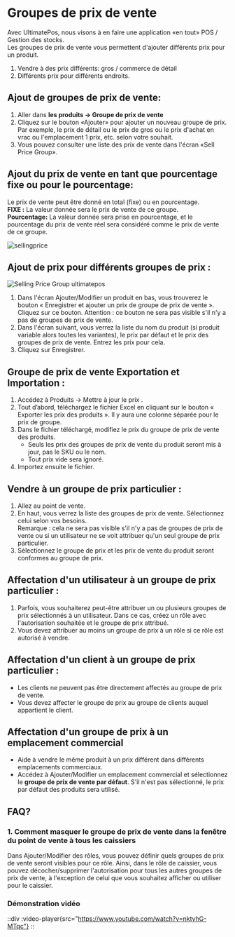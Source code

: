 # Groupes de prix de vente

Avec UltimatePos, nous visons à en faire une application «en tout» POS / Gestion des stocks.<br>
Les groupes de prix de vente vous permettent d'ajouter différents prix pour un produit.
1. Vendre à des prix différents: gros / commerce de détail
2. Différents prix pour différents endroits. 

## Ajout de groupes de prix de vente:

1. Aller dans **les produits -> Groupe de prix de vente**
2. Cliquez sur le bouton «Ajouter» pour ajouter un nouveau groupe de prix. Par exemple, le prix de détail ou le prix de gros ou le prix d'achat en vrac ou l'emplacement 1 prix, etc. selon votre souhait.
3. Vous pouvez consulter une liste des prix de vente dans l'écran «Sell Price Group». 

## Ajout du prix de vente en tant que pourcentage fixe ou pour le pourcentage:

Le prix de vente peut être donné en total (fixe) ou en pourcentage.<br>
**FIXE :** La valeur donnée sera le prix de vente de ce groupe.<br>
**Pourcentage:** La valeur donnée sera prise en pourcentage, et le pourcentage du prix de vente réel sera considéré comme le prix de vente de ce groupe. 

![sellingprice](/products/sellingprice-700x350.png)


## Ajout de prix pour différents groupes de prix :

![Selling Price Group ultimatepos](/products/Selling-Price-Group-ultimatepos-1024x501.png)

1. Dans l'écran Ajouter/Modifier un produit en bas, vous trouverez le bouton « Enregistrer et ajouter un prix de groupe de prix de vente ». Cliquez sur ce bouton. Attention : ce bouton ne sera pas visible s'il n'y a pas de groupes de prix de vente.
2. Dans l'écran suivant, vous verrez la liste du nom du produit (si produit variable alors toutes les variantes), le prix par défaut et le prix des groupes de prix de vente. Entrez les prix pour cela.
3. Cliquez sur Enregistrer. 

## Groupe de prix de vente Exportation et Importation :

1. Accédez à Produits -> Mettre à jour le prix .
2. Tout d’abord, téléchargez le fichier Excel en cliquant sur le bouton « Exporter les prix des produits ». Il y aura une colonne séparée pour le prix de groupe.
3. Dans le fichier téléchargé, modifiez le prix du groupe de prix de vente des produits.
    + Seuls les prix des groupes de prix de vente du produit seront mis à jour, pas le SKU ou le nom.
    + Tout prix vide sera ignoré. 
4. Importez ensuite le fichier. 

## Vendre à un groupe de prix particulier :

1. Allez au point de vente.
2. En haut, vous verrez la liste des groupes de prix de vente. Sélectionnez celui selon vos besoins.<br>
    Remarque : cela ne sera pas visible s'il n'y a pas de groupes de prix de vente ou si un utilisateur ne se voit attribuer qu'un seul groupe de prix particulier.
3. Sélectionnez le groupe de prix et les prix de vente du produit seront conformes au groupe de prix. 


## Affectation d'un utilisateur à un groupe de prix particulier :

1. Parfois, vous souhaiterez peut-être attribuer un ou plusieurs groupes de prix sélectionnés à un utilisateur. Dans ce cas, créez un rôle avec l'autorisation souhaitée et le groupe de prix attribué.
2. Vous devez attribuer au moins un groupe de prix à un rôle si ce rôle est autorisé à vendre. 

## Affectation d'un client à un groupe de prix particulier :

+ Les clients ne peuvent pas être directement affectés au groupe de prix de vente.
+ Vous devez affecter le groupe de prix au groupe de clients auquel appartient le client.

## Affectation d'un groupe de prix à un emplacement commercial

+ Aide à vendre le même produit à un prix différent dans différents emplacements commerciaux.
+ Accédez à Ajouter/Modifier un emplacement commercial et sélectionnez le **groupe de prix de vente par défaut**. S'il n'est pas sélectionné, le prix par défaut des produits sera utilisé. 

## FAQ?

### 1. Comment masquer le groupe de prix de vente dans la fenêtre du point de vente à tous les caissiers

Dans Ajouter/Modifier des rôles, vous pouvez définir quels groupes de prix de vente seront visibles pour ce rôle. Ainsi, dans le rôle de caissier, vous pouvez décocher/supprimer l'autorisation pour tous les autres groupes de prix de vente, à l'exception de celui que vous souhaitez afficher ou utiliser pour le caissier. 

### Démonstration vidéo

::div
  :video-player{src="https://www.youtube.com/watch?v=nktyhG-MTqc"}
::
